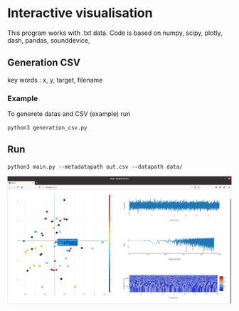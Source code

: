# Interactive visualisation
This program works with .txt data.
Code is based on numpy, scipy, plotly, dash, pandas, sounddevice, 

## Generation CSV
key words : x, y, target, filename

### Example
To generete datas and CSV (example) run
```
python3 generation_csv.py
```

## Run
```
python3 main.py --metadatapath out.csv --datapath data/
```

![example](example.png)